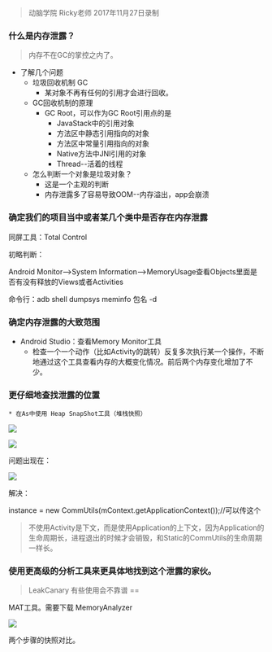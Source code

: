 
> 动脑学院 Ricky老师 2017年11月27日录制


### 什么是内存泄露？

> 内存不在GC的掌控之内了。


* 了解几个问题
	* 垃圾回收机制 GC
		* 某对象不再有任何的引用才会进行回收。
	* GC回收机制的原理
		* GC Root，可以作为GC Root引用点的是
			* JavaStack中的引用对象
			* 方法区中静态引用指向的对象
			* 方法区中常量引用指向的对象
			* Native方法中JNI引用的对象
			* Thread--活着的线程
	* 怎么判断一个对象是垃圾对象？
		* 这是一个主观的判断
		* 内存泄露多了容易导致OOM--内存溢出，app会崩溃


### 确定我们的项目当中或者某几个类中是否存在内存泄露

同屏工具：Total Control

初略判断：

Android Monitor-->System Information-->MemoryUsage查看Objects里面是否有没有释放的Views或者Activities

命令行：adb shell dumpsys meminfo 包名 -d


### 确定内存泄露的大致范围

* Android Studio：查看Memory Monitor工具
	* 检查一个一个动作（比如Activity的跳转）反复多次执行某一个操作，不断地通过这个工具查看内存的大概变化情况。前后两个内存变化增加了不少。



### 更仔细地查找泄露的位置
	* 在As中使用 Heap SnapShot工具（堆栈快照）

![](http://1)

![](http://2)

问题出现在：

![](http://3)

解决：

instance = new CommUtils(mContext.getApplicationContext());//可以传这个

> 不使用Activity是下文，而是使用Application的上下文，因为Application的生命周期长，进程退出的时候才会销毁，和Static的CommUtils的生命周期一样长。


### 使用更高级的分析工具来更具体地找到这个泄露的家伙。

> LeakCanary 有些使用会不靠谱 ==

MAT工具。需要下载 MemoryAnalyzer


![](http://4)

两个步骤的快照对比。
